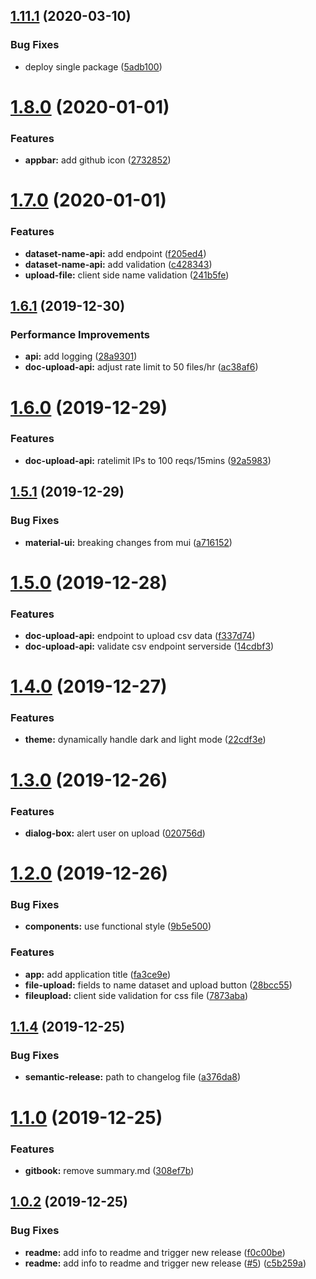 ## [1.11.1](https://github.com/AumitLeon/archMLP/compare/v1.11.0...v1.11.1) (2020-03-10)


### Bug Fixes

* deploy single package ([5adb100](https://github.com/AumitLeon/archMLP/commit/5adb100402613044ae35f9acac7febc3fd515cde))

# [1.8.0](https://github.com/AumitLeon/archMLP/compare/v1.7.0...v1.8.0) (2020-01-01)


### Features

* **appbar:** add github icon ([2732852](https://github.com/AumitLeon/archMLP/commit/27328524e5e8bb8b8ba66c92e29dd4c6442b691f))

# [1.7.0](https://github.com/AumitLeon/archMLP/compare/v1.6.1...v1.7.0) (2020-01-01)


### Features

* **dataset-name-api:** add endpoint ([f205ed4](https://github.com/AumitLeon/archMLP/commit/f205ed41e35a5724ad28905de6f86141c59d2b7d))
* **dataset-name-api:** add validation ([c428343](https://github.com/AumitLeon/archMLP/commit/c428343a64f72f89e4db47bc2e003b695c75a48f))
* **upload-file:** client side name validation ([241b5fe](https://github.com/AumitLeon/archMLP/commit/241b5fe8bb975e7ac982f8c64b8f8a1f9f837aa3))

## [1.6.1](https://github.com/AumitLeon/archMLP/compare/v1.6.0...v1.6.1) (2019-12-30)


### Performance Improvements

* **api:** add logging ([28a9301](https://github.com/AumitLeon/archMLP/commit/28a9301ed62801fce37db8e378941041c6938223))
* **doc-upload-api:** adjust rate limit to 50 files/hr ([ac38af6](https://github.com/AumitLeon/archMLP/commit/ac38af6c36bc617c2a74ffd568fb729a6a1ebc4d))

# [1.6.0](https://github.com/AumitLeon/archMLP/compare/v1.5.1...v1.6.0) (2019-12-29)


### Features

* **doc-upload-api:** ratelimit IPs to 100 reqs/15mins ([92a5983](https://github.com/AumitLeon/archMLP/commit/92a59833a4ce1cf5fc8aaaedfb0909bfac0dea6f))

## [1.5.1](https://github.com/AumitLeon/archMLP/compare/v1.5.0...v1.5.1) (2019-12-29)


### Bug Fixes

* **material-ui:** breaking changes from mui ([a716152](https://github.com/AumitLeon/archMLP/commit/a71615279a2368d2f890b80492ccdf987044a734))

# [1.5.0](https://github.com/AumitLeon/archMLP/compare/v1.4.0...v1.5.0) (2019-12-28)


### Features

* **doc-upload-api:** endpoint to upload csv data ([f337d74](https://github.com/AumitLeon/archMLP/commit/f337d7495c3dde7ea3576b4fb92ce38a89688e79))
* **doc-upload-api:** validate csv endpoint serverside ([14cdbf3](https://github.com/AumitLeon/archMLP/commit/14cdbf37c7735fd13cdd963f7e9a8543ca89558b))

# [1.4.0](https://github.com/AumitLeon/archMLP/compare/v1.3.0...v1.4.0) (2019-12-27)


### Features

* **theme:** dynamically handle dark and light mode ([22cdf3e](https://github.com/AumitLeon/archMLP/commit/22cdf3e85ae2b7ed1fa21abb51d03a05d088cdf7))

# [1.3.0](https://github.com/AumitLeon/archMLP/compare/v1.2.0...v1.3.0) (2019-12-26)


### Features

* **dialog-box:** alert user on upload ([020756d](https://github.com/AumitLeon/archMLP/commit/020756d0be0fc097ba6a05ab450e8eb2b245d9d2))

# [1.2.0](https://github.com/AumitLeon/archMLP/compare/v1.1.4...v1.2.0) (2019-12-26)


### Bug Fixes

* **components:** use functional style ([9b5e500](https://github.com/AumitLeon/archMLP/commit/9b5e5000fa3bc6c45599ef48035c20444b308656))


### Features

* **app:** add application title ([fa3ce9e](https://github.com/AumitLeon/archMLP/commit/fa3ce9e4c10335fc7dbac33f13d5c1bf4e256671))
* **file-upload:** fields to name dataset and upload button ([28bcc55](https://github.com/AumitLeon/archMLP/commit/28bcc551ab3e201b6f01c3bc52e9883f4298a6e5))
* **fileupload:** client side validation for css file ([7873aba](https://github.com/AumitLeon/archMLP/commit/7873aba9d74636a3afcd8a25b7e089c24bdeefc7))

## [1.1.4](https://github.com/AumitLeon/archMLP/compare/v1.1.3...v1.1.4) (2019-12-25)


### Bug Fixes

* **semantic-release:** path to changelog file ([a376da8](https://github.com/AumitLeon/archMLP/commit/a376da8dbf2dc29071ca49924989b6d6634eb85f))

# [1.1.0](https://github.com/AumitLeon/archMLP/compare/v1.0.2...v1.1.0) (2019-12-25)


### Features

* **gitbook:** remove summary.md ([308ef7b](https://github.com/AumitLeon/archMLP/commit/308ef7b435901297e70499d1cf1800e7a5b5dbec))

## [1.0.2](https://github.com/AumitLeon/archMLP/compare/v1.0.1...v1.0.2) (2019-12-25)


### Bug Fixes

* **readme:** add info to readme and trigger new release ([f0c00be](https://github.com/AumitLeon/archMLP/commit/f0c00be9bf432f94d00ad9132a6f6dcdab4e2fc8))
* **readme:** add info to readme and trigger new release ([#5](https://github.com/AumitLeon/archMLP/issues/5)) ([c5b259a](https://github.com/AumitLeon/archMLP/commit/c5b259a25deb47bc21ade4c6b99d1bdab81d2978))
